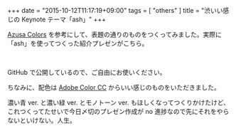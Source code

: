 +++
date = "2015-10-12T11:17:19+09:00"
tags = [ "others" ]
title = "渋いい感じの Keynote テーマ「ash」"
+++

[Azusa Colors](http://sanographix.github.io/azusa-colors) を参考にして、表題の通りのものをつくってみました。実際に「ash」を使ってつくった紹介プレゼンがこちら。

<script async class="speakerdeck-embed" data-id="f7e385e224b44c5dbc7f25ad26aa35cc" data-ratio="1.33333333333333" src="//speakerdeck.com/assets/embed.js"></script>

<!--more-->

<br />

GitHub で公開しているので、ご自由にお使いください。

<div class="github-card" data-user="m0t0k1ch1" data-repo="ash"></div>
<script src="//cdn.jsdelivr.net/github-cards/latest/widget.js"></script>

ちなみに、配色は [Adobe Color CC](https://color.adobe.com/ja/explore/most-popular/?time=all) からいい感じのものをいただきました。

濃い青 ver. と濃い緑 ver. とモノトーン ver. もほしくなってつくりかけたけど、これつくってたせいで今日〆切のプレゼン作成が no 進捗なので先にそれをやらないといけない。人生。
